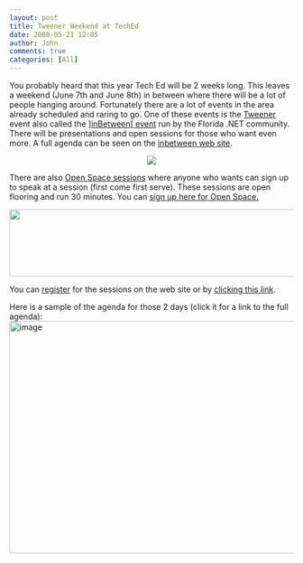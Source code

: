 ```yaml
---
layout: post
title: Tweener Weekend at TechEd
date: 2008-05-21 12:05
author: John
comments: true
categories: [All]
---
```

<p>You probably heard that this year Tech Ed will be 2 weeks long. This leaves a weekend (June 7th and June 8th) in between where there will be a lot of people hanging around. Fortunately there are a lot of events in the area already scheduled and raring to go. One of these events is the <a href="http://www.floridatweener.com">Tweener</a> event also called the <a href="http://www.floridatweener.com">]inBetween[ event</a> run by the Florida .NET community. There will be presentations and open sessions for those who want even more. A full agenda can be seen on the <a href="http://www.floridatweener.com/">inbetween web site</a>.</p> <p> <center><img src="http://openspace.devfish.net/images/bling/blogblingMAIN_small.gif"></center> <p></p> <p>There are also <a href="http://openspace.devfish.net/">Open Space sessions</a> where anyone who wants can sign up to speak at a session (first come first serve). These sessions are open flooring and run 30 minutes. You can <a href="http://openspace.devfish.net/">sign up here for Open Space.</a></p> <p><a href="http://openspace.devfish.net/"><img height="119" src="http://openspace.devfish.net/images/banner.gif" width="569"></a></p> <p>You can <a href="http://www.devfish.net/articles/inbetween/registrations.aspx">register</a> for the sessions on the web site or by <a href="http://www.devfish.net/articles/inbetween/registrations.aspx">clicking this link</a>.</p> <p>Here is a sample of the agenda for those 2 days (click it for a link to the full agenda): <a href="http://www.devfish.net/articles/inbetween/agenda.aspx"><img style="border-top-width: 0px; border-left-width: 0px; border-bottom-width: 0px; border-right-width: 0px" height="411" alt="image" src="http://images.johnpapa.net/wp-content/uploads/files/media/image/WindowsLiveWriter/TweenerWeekendatTechEd_A672/image_3.png" width="575" border="0"></a></p>

